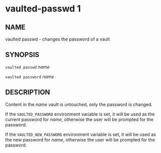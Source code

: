 vaulted-passwd 1
================

NAME
----

vaulted passwd - changes the password of a vault

SYNOPSIS
--------

`vaulted passwd` *name*

`vaulted password` *name*

DESCRIPTION
-----------

Content in the *name* vault is untouched, only the password is changed.

If the `VAULTED_PASSWORD` environment variable is set, it will be used as the
current password for *name*, otherwise the user will be prompted for the
password.

If the `VAULTED_NEW_PASSWORD` environment variable is set, it will be used as
the new password for *name*, otherwise the user will be prompted for the
password.
